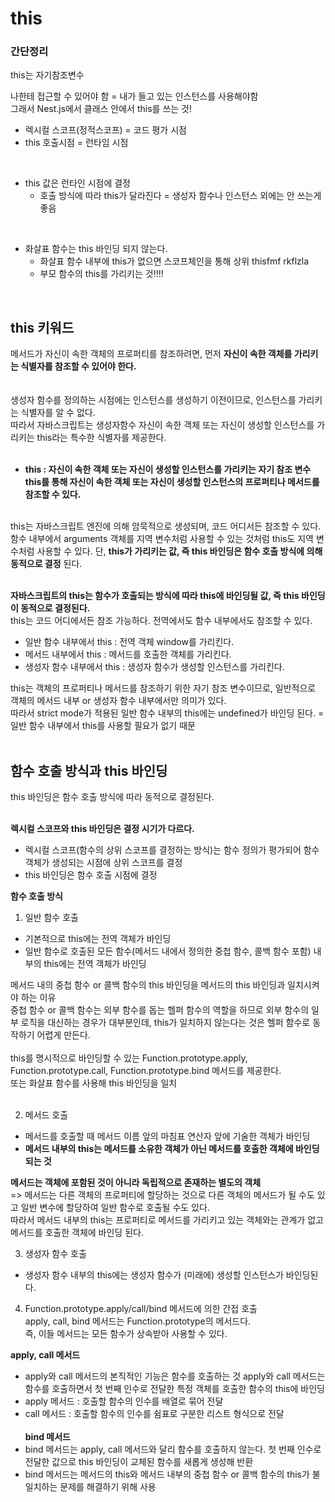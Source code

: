 # this
### 간단정리
this는 자기참조변수<br>

나한테 접근할 수 있어야 함 = 내가 들고 있는 인스턴스를 사용해야함<br>
그래서 Nest.js에서 클래스 안에서 this를 쓰는 것!
<br>

- 렉시컬 스코프(정적스코프) = 코드 평가 시점
- this 호출시점 = 런타임 시점
<br>

- this 값은 런타인 시점에 결정
  - 호출 방식에 따라 this가 달라진다 = 생성자 함수나 인스턴스 외에는 안 쓰는게 좋음
<br>

- 화살표 함수는 this 바인딩 되지 않는다.
  - 화살표 함수 내부에 this가 없으면 스코프체인을 통해 상위 thisfmf rkflzla
  - 부모 함수의 this를 가리키는 것!!!!
<br>

## this 키워드

메서드가 자신이 속한 객체의 프로퍼티를 참조하려면, 먼저 **자신이 속한 객체를 가리키는 식별자를 참조할 수 있어야 한다.**<br>
<br>
<br>
생성자 함수를 정의하는 시점에는 인스턴스를 생성하기 이전이므로, 인스턴스를 가리키는 식별자를 알 수 없다.<br>
따라서 자바스크립트는 생성자함수 자신이 속한 객체 또는 자신이 생성할 인스턴스를 가리키는 this라는 특수한 식별자를 제공한다.<br>
<br>

- **this : 자신이 속한 객체 또는 자신이 생성할 인스턴스를 가리키는 자기 참조 변수**
  **this를 통해 자신이 속한 객체 또는 자신이 생성할 인스턴스의 프로퍼티나 메서드를 참조할 수 있다.**<br>
  <br>

this는 자바스크립트 엔진에 의해 암묵적으로 생성되며, 코드 어디서든 참조할 수 있다.<br>
함수 내부에서 arguments 객체를 지역 변수처럼 사용할 수 있는 것처럼 this도 지역 변수처럼 사용할 수 있다. 단, **this가 가리키는 값, 즉 this 바인딩은 함수 호출 방식에 의해 동적으로 결정** 된다.
<br>
<br>

**자바스크립트의 this는 함수가 호출되는 방식에 따라 this에 바인딩될 값, 즉 this 바인딩이 동적으로 결정된다.**<br>
this는 코드 어디에서든 참조 가능하다. 전역에서도 함수 내부에서도 참조할 수 있다.<br>

- 일반 함수 내부에서 this : 전역 객체 window를 가리킨다.
- 메서드 내부에서 this : 메서드를 호출한 객체를 가리킨다.
- 생성자 함수 내부에서 this : 생성자 함수가 생성할 인스턴스를 가리킨다.
  <br>

this는 객체의 프로퍼티나 메서드를 참조하기 위한 자기 참조 변수이므로, 일반적으로 객체의 메서드 내부 or 생성자 함수 내부에서만 의미가 있다.<br>
따라서 strict mode가 적용된 일반 함수 내부의 this에는 undefined가 바인딩 된다. = 일반 함수 내부에서 this를 사용할 필요가 없기 때문<br>
<br>

## 함수 호출 방식과 this 바인딩

this 바인딩은 함수 호출 방식에 따라 동적으로 결정된다.<br>
<br>

**렉시컬 스코프와 this 바인딩은 결정 시기가 다르다.**<br>

- 렉시컬 스코프(함수의 상위 스코프를 결정하는 방식)는 함수 정의가 평가되어 함수 객체가 생성되는 시점에 상위 스코프를 결정
- this 바인딩은 함수 호출 시점에 결정
  <br>

**함수 호출 방식**

1. 일반 함수 호출<br>

- 기본적으로 this에는 전역 객체가 바인딩
- 일반 함수로 호출된 모든 함수(메서드 내에서 정의한 중첩 함수, 콜백 함수 포함) 내부의 this에는 전역 객체가 바인딩
  <br>

메서드 내의 중첩 함수 or 콜백 함수의 this 바인딩을 메서드의 this 바인딩과 일치시켜야 하는 이유<br>
중첩 함수 or 콜백 함수는 외부 함수를 돕는 헬퍼 함수의 역할을 하므로 외부 함수의 일부 로직을 대신하는 경우가 대부분인데, this가 일치하지 않는다는 것은 헬퍼 함수로 동작하기 어렵게 만든다.<br>
<br>
this를 명시적으로 바인딩할 수 있는 Function.prototype.apply, Function.prototype.call, Function.prototype.bind 메서드를 제공한다.<br>
또는 화살표 함수를 사용해 this 바인딩을 일치<br>
<br>

2. 메서드 호출<br>

- 메서드를 호출할 때 메서드 이름 앞의 마침표 연산자 앞에 기술한 객체가 바인딩<br>
- **메서드 내부의 this는 메서드를 소유한 객체가 아닌 메서드를 호출한 객체에 바인딩 되는 것**
  <br>

**메서드는 객체에 포함된 것이 아니라 독립적으로 존재하는 별도의 객체**
<br>
=> 메서드는 다른 객체의 프로퍼티에 할당하는 것으로 다른 객체의 메서드가 될 수도 있고 일반 변수에 할당하여 일반 함수로 호출될 수도 있다.<br>
따라서 메서드 내부의 this는 프로퍼티로 메서드를 가리키고 있는 객체와는 관계가 없고 메서드를 호출한 객체에 바인딩 된다.<br>

3. 생성자 함수 호출<br>

- 생성자 함수 내부의 this에는 생성자 함수가 (미래에) 생성할 인스턴스가 바인딩된다.

4. Function.prototype.apply/call/bind 메서드에 의한 간접 호출<br>
   apply, call, bind 메서드는 Function.prototype의 메서드다.<br>
   즉, 이들 메서드는 모든 함수가 상속받아 사용할 수 있다.

**apply, call 메서드**

- apply와 call 메서드의 본직적인 기능은 함수를 호출하는 것
  apply와 call 메서드는 함수를 호출하면서 첫 번째 인수로 전달한 특정 객체를 호출한 함수의 this에 바인딩
  <br>
- apply 메서드 : 호출할 함수의 인수를 배열로 묶어 전달
- call 메서드 : 호출할 함수의 인수를 쉼표로 구분한 리스트 형식으로 전달
  <br>
  <br>
  **bind 메서드**
- bind 메서드는 apply, call 메서드와 달리 함수를 호출하지 않는다. 첫 번째 인수로 전달한 값으로 this 바인딩이 교체된 함수를 새롭게 생성해 반환
- bind 메서드는 메서드의 this와 메서드 내부의 중첩 함수 or 콜백 함수의 this가 불일치하는 문제를 해결하기 위해 사용<br>
